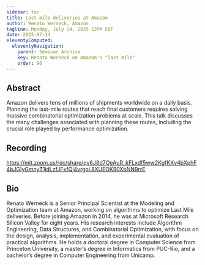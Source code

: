 ```yaml
---
sidebar: toc
title: Last mile deliveries at Amazon
author: Renato Werneck, Amazon
tagline: Monday, July 14, 2025 12PM EDT
date: 2025-07-14
eleventyComputed:
  eleventyNavigation:
    parent: Seminar Archive
    key: Renato Werneck on Amazon's "last mile"
    order: 96
---
```


## Abstract

Amazon delivers tens of millions of shipments worldwide on a daily basis. Planning the last-mile routes that reach final customers requires solving massive combinatorial optimization problems at scale. This talk discusses the many challenges associated with planning these routes, including the crucial role played by performance optimization.

## Recording

https://mit.zoom.us/rec/share/qv6J8d7OeAuR_kFLxdf5ww2KgfKXv4bXphF4bJGIyGmnyT1jdLzfJFxfQj4vrgoi.8XUEOK90XbNN9rrE

## Bio

Renato Werneck is a Senior Principal Scientist at the Modeling and Optimization team at Amazon, working on algorithms to optimize Last Mile deliveries. Before joining Amazon in 2014, he was at Microsoft Research Silicon Valley for eight years. His research interests include Algorithm Engineering, Data Structures, and Combinatorial Optimization, with focus on the design, analysis, implementation, and experimental evaluation of practical algorithms. He holds a doctoral degree in Computer Science from Princeton University, a master’s degree in Informatics from PUC-Rio, and a bachelor’s degree in Computer Engineering from Unicamp.
